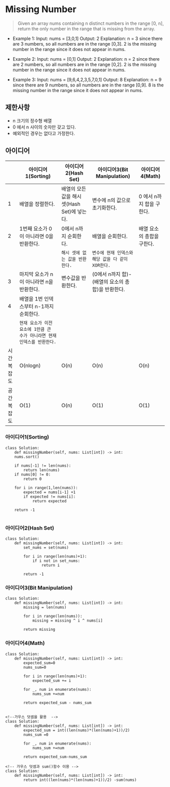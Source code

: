 # Missing Number

>Given an array nums containing n distinct numbers in the range [0, n], return the only number in the range that is missing from the array.

-  Example 1:
Input: nums = [3,0,1]
Output: 2
Explanation: n = 3 since there are 3 numbers, so all numbers are in the range [0,3]. 2 is the missing number in the range since it does not appear in nums.

- Example 2: 
Input: nums = [0,1]
Output: 2
Explanation: n = 2 since there are 2 numbers, so all numbers are in the range [0,2]. 2 is the missing number in the range since it does not appear in nums.

- Example 3:
Input: nums = [9,6,4,2,3,5,7,0,1]
Output: 8
Explanation: n = 9 since there are 9 numbers, so all numbers are in the range [0,9]. 8 is the missing number in the range since it does not appear in nums.

## 제한사항
- n 크기의 정수형 배열
- 0 에서 n 사이의 숫자만 갖고 있다.
- 예외적인 경우는 없다고 가정한다.


## 아이디어 

| |아이디어1(Sorting) |아이디어2(Hash Set) |아이디어3(Bit Manipulation) |아이디어 4(Math)|
|----------------|-------------------------------|-----------------------------|-----------------------------|-----------------------------|
|1 |배열을 정렬한다. |배열의 모든 값을 해시 셋(Hash Set)에 넣는다.|변수에 n의 값으로 초기화한다.|0 에서 n까지 합을 구한다.|
|2 |1번째 요소가 0이 아니라면 0을 반환한다.|0에서 n까지 순회한다.|배열을 순회한다.|배열 요소의 총합을 구한다.|
| | |`해시 셋에 없는 값을 반환한다.`|`변수에 현재 인덱스와 해당 값을 다 같이 XOR한다.`||
|3|마지막 요소가 n이 아니라면 n을 반환한다. |변수값을 반환한다.|(0에서 n까지 합)-(배열의 요소의 총합)을 반환한다.|
|4|배열을 1번 인덱스부터 n-1까지 순회한다. ||||
| |`현재 요소가 이전 요소에 1만큼 큰 수가 아니라면 현재 인덱스를 반환한다.`||||
|시간 복잡도|O(nlogn)|O(n)|O(n)|O(n)|
|공간 복잡도|O(1) |O(n)|O(1)|O(1)|



### 아이디어1(Sorting)

```
class Solution:
    def missingNumber(self, nums: List[int]) -> int:
    nums.sort()

    if nums[-1] != len(nums):
        return len(nums)
    if nums[0] != 0:
        return 0

    for i in range(1,len(nums)):
        expected = nums[i-1] +1
        if expected != nums[i]:
            return expected

    return -1               
      

```

### 아이디어2(Hash Set)

```
class Solution:
    def missingNumber(self, nums: List[int]) -> int: 
        set_nums = set(nums)

        for i in range(len(nums)+1):
            if i not in set_nums:
                return i

        return -1                  

```

### 아이디어3(Bit Manipulation)

```
class Solution:
    def missingNumber(self, nums: List[int]) -> int:
        missing = len(nums)

        for i in range(len(nums)):
            missing = missing ^ i ^ nums[i]

        return missing            

```

### 아이디어4(Math)

```
class Solution:
    def missingNumber(self, nums: List[int]) -> int:
        expected_sum=0
        nums_sum=0

        for i in range(len(nums)+1):
            expected_sum += i

        for _, num in enumerate(nums):
            nums_sum +=num

        return expected_sum - nums_sum


<!--가우스 덧셈을 활용  -->
class Solution:
    def missingNumber(self, nums: List[int]) -> int:
        expected_sum = int((len(nums)*(len(nums)+1))/2)
        nums_sum =0

        for _, num in enumerate(nums):
            nums_sum +=num

        return expected_sum-nums_sum

<!-- 가우스 덧셈과 sum()함수 이용 -->
class Solution:
    def missingNumber(self, nums: List[int]) -> int:
        return int((len(nums)*(len(nums)+1))/2) -sum(nums)


```

